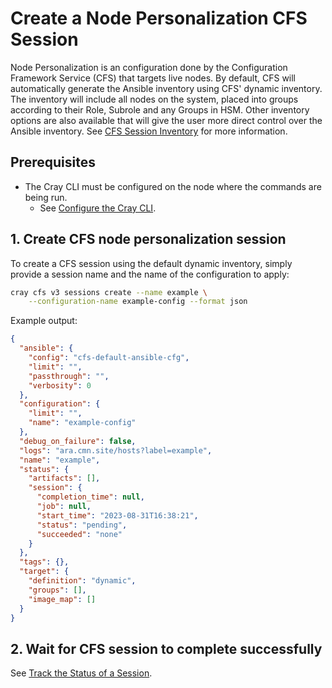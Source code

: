 # Create a Node Personalization CFS Session

Node Personalization is an configuration done by the Configuration Framework Service \(CFS\) that targets live nodes.
By default, CFS will automatically generate the Ansible inventory using CFS' dynamic inventory.
The inventory will include all nodes on the system, placed into groups according to their Role, Subrole and any Groups in HSM.
Other inventory options are also available that will give the user more direct control over the Ansible inventory.
See [CFS Session Inventory](CFS_Session_Inventory.md) for more information.

## Prerequisites

- The Cray CLI must be configured on the node where the commands are being run.
  - See [Configure the Cray CLI](../configure_cray_cli.md).

## 1. Create CFS node personalization session

 To create a CFS session using the default dynamic inventory, simply provide a session name and the name of the configuration to apply:

```bash
cray cfs v3 sessions create --name example \
    --configuration-name example-config --format json
```

Example output:

```json
{
  "ansible": {
    "config": "cfs-default-ansible-cfg",
    "limit": "",
    "passthrough": "",
    "verbosity": 0
  },
  "configuration": {
    "limit": "",
    "name": "example-config"
  },
  "debug_on_failure": false,
  "logs": "ara.cmn.site/hosts?label=example",
  "name": "example",
  "status": {
    "artifacts": [],
    "session": {
      "completion_time": null,
      "job": null,
      "start_time": "2023-08-31T16:38:21",
      "status": "pending",
      "succeeded": "none"
    }
  },
  "tags": {},
  "target": {
    "definition": "dynamic",
    "groups": [],
    "image_map": []
  }
}
```

## 2. Wait for CFS session to complete successfully

See [Track the Status of a Session](Track_the_Status_of_a_Session.md).
